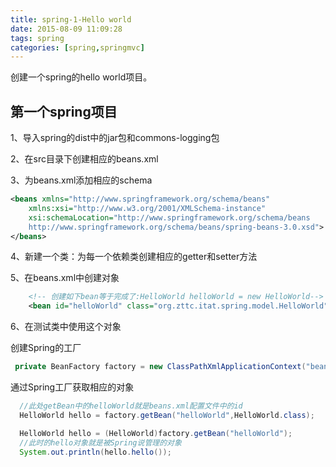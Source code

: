 ```yaml
---
title: spring-1-Hello world
date: 2015-08-09 11:09:28
tags: spring
categories: [spring,springmvc]
---
```


创建一个spring的hello world项目。

<!--more-->

## 第一个spring项目

1、导入spring的dist中的jar包和commons-logging包

2、在src目录下创建相应的beans.xml

3、为beans.xml添加相应的schema

```xml
<beans xmlns="http://www.springframework.org/schema/beans"
    xmlns:xsi="http://www.w3.org/2001/XMLSchema-instance"
    xsi:schemaLocation="http://www.springframework.org/schema/beans
    http://www.springframework.org/schema/beans/spring-beans-3.0.xsd">
</beans>
```

4、新建一个类：为每一个依赖类创建相应的getter和setter方法


5、在beans.xml中创建对象


```xml
    <!-- 创建如下bean等于完成了:HelloWorld helloWorld = new HelloWorld-->
    <bean id="helloWorld" class="org.zttc.itat.spring.model.HelloWorld"/>
```

6、在测试类中使用这个对象

创建Spring的工厂

```java
 private BeanFactory factory = new ClassPathXmlApplicationContext("beans.xml");
```

通过Spring工厂获取相应的对象

```java
  //此处getBean中的helloWorld就是beans.xml配置文件中的id
  HelloWorld hello = factory.getBean("helloWorld",HelloWorld.class);

  HelloWorld hello = (HelloWorld)factory.getBean("helloWorld");
  //此时的hello对象就是被Spring说管理的对象
  System.out.println(hello.hello());
```